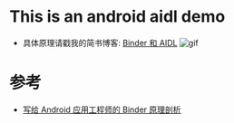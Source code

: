 # This is an android aidl demo
* 具体原理请戳我的简书博客: [Binder 和 AIDL](http://www.jianshu.com/p/91f690c7656e)
![gif](https://github.com/jacky1234/Jack_Aidl_demo/blob/master/srcfolder/demo.gif)


# 参考
- [写给 Android 应用工程师的 Binder 原理剖析](https://zhuanlan.zhihu.com/p/35519585)